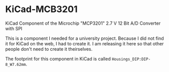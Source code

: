# KiCad-MCB3201
KiCad Component of the Microchip "MCP3201" 2.7 V 12 Bit A/D Converter with SPI

This is a component I needed for a university project. Because I did not find it for KiCad on the web, I had to create it.
I am releasing it here so that other people don't need to create it theirselves.

The footprint for this component in KiCad is called `Housings_DIP:DIP-8_W7.62mm`.
